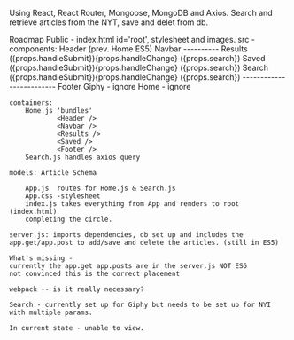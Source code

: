 Using React, React Router, Mongoose, MongoDB and Axios. Search and retrieve articles from the NYT, save and delet from db. 

Roadmap
Public - index.html id='root', stylesheet and images.
src - 
	components:
		Header (prev. Home ES5)
		Navbar
		----------
		Results ({props.handleSubmit}){props.handleChange} ({props.search})
		Saved	({props.handleSubmit}){props.handleChange} ({props.search})
		Search ({props.handleSubmit}){props.handleChange} ({props.search})
		-------------------------
		Footer
		Giphy - ignore
		Home - ignore

	containers:
		Home.js 'bundles'
				<Header />
                <Navbar />
                <Results />
                <Saved />
                <Footer />
        Search.js handles axios query

    models:	Article Schema

    	App.js 	routes for Home.js & Search.js
    	App.css -stylesheet 
    	index.js takes everything from App and renders to root (index.html)
    	completing the circle.

	server.js: imports dependencies, db set up and includes the app.get/app.post to add/save and delete the articles. (still in ES5)

	What's missing - 
	currently the app.get app.posts are in the server.js NOT ES6
	not convinced this is the correct placement

	webpack -- is it really necessary?

	Search - currently set up for Giphy but needs to be set up for NYI with multiple params.

	In current state - unable to view.

